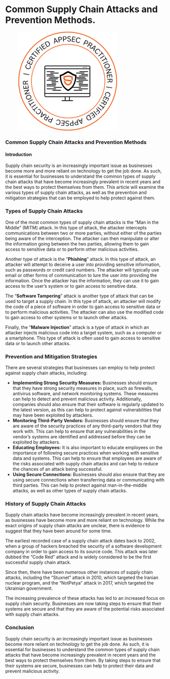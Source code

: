 # Common Supply Chain Attacks and Prevention Methods.

<figure><img src=".gitbook/assets/image (20).png" alt="" width="314"><figcaption></figcaption></figure>

### **Common Supply Chain Attacks and Prevention Methods**

#### **Introduction**

Supply chain security is an increasingly important issue as businesses become more and more reliant on technology to get the job done. As such, it is essential for businesses to understand the common types of supply chain attacks that have become increasingly prevalent in recent years and the best ways to protect themselves from them. This article will examine the various types of supply chain attacks, as well as the prevention and mitigation strategies that can be employed to help protect against them.

### **Types of Supply Chain Attacks**

One of the most common types of supply chain attacks is the “Man in the Middle” (MITM) attack. In this type of attack, the attacker intercepts communications between two or more parties, without either of the parties being aware of the interception. The attacker can then manipulate or alter the information going between the two parties, allowing them to gain access to sensitive data or to perform other malicious activities.

Another type of attack is the “**Phishing**” attack. In this type of attack, an attacker will attempt to deceive a user into providing sensitive information, such as passwords or credit card numbers. The attacker will typically use email or other forms of communication to lure the user into providing the information. Once the attacker has the information, they can use it to gain access to the user’s system or to gain access to sensitive data.

The “**Software Tampering**” attack is another type of attack that can be used to target a supply chain. In this type of attack, an attacker will modify the code of a piece of software in order to gain access to sensitive data or to perform malicious activities. The attacker can also use the modified code to gain access to other systems or to launch other attacks.

Finally, the “**Malware Injection**” attack is a type of attack in which an attacker injects malicious code into a target system, such as a computer or a smartphone. This type of attack is often used to gain access to sensitive data or to launch other attacks.

### **Prevention and Mitigation Strategies**

There are several strategies that businesses can employ to help protect against supply chain attacks, including:

* **Implementing Strong Security Measures:** Businesses should ensure that they have strong security measures in place, such as firewalls, antivirus software, and network monitoring systems. These measures can help to detect and prevent malicious activity. Additionally, companies should also ensure that their software is regularly updated to the latest version, as this can help to protect against vulnerabilities that may have been exploited by attackers.
* **Monitoring Third-Party Vendors:** Businesses should ensure that they are aware of the security practices of any third-party vendors that they work with. This can help to ensure that any vulnerabilities in the vendor’s systems are identified and addressed before they can be exploited by attackers.
* **Educating Employees:** It is also important to educate employees on the importance of following secure practices when working with sensitive data and systems. This can help to ensure that employees are aware of the risks associated with supply chain attacks and can help to reduce the chances of an attack being successful.
* **Using Secure Connections:** Businesses should also ensure that they are using secure connections when transferring data or communicating with third parties. This can help to protect against man-in-the-middle attacks, as well as other types of supply chain attacks.



### **History of Supply Chain Attacks**

Supply chain attacks have become increasingly prevalent in recent years, as businesses have become more and more reliant on technology. While the exact origins of supply chain attacks are unclear, there is evidence to suggest that they have been around for some time.

The earliest recorded case of a supply chain attack dates back to 2002, when a group of hackers breached the security of a software development company in order to gain access to its source code. This attack was later dubbed the “Code Red” attack and is widely considered to be the first successful supply chain attack.

Since then, there have been numerous other instances of supply chain attacks, including the “Stuxnet” attack in 2010, which targeted the Iranian nuclear program, and the “NotPetya” attack in 2017, which targeted the Ukrainian government.

The increasing prevalence of these attacks has led to an increased focus on supply chain security. Businesses are now taking steps to ensure that their systems are secure and that they are aware of the potential risks associated with supply chain attacks.

### **Conclusion**

Supply chain security is an increasingly important issue as businesses become more reliant on technology to get the job done. As such, it is essential for businesses to understand the common types of supply chain attacks that have become increasingly prevalent in recent years and the best ways to protect themselves from them. By taking steps to ensure that their systems are secure, businesses can help to protect their data and prevent malicious activity.
